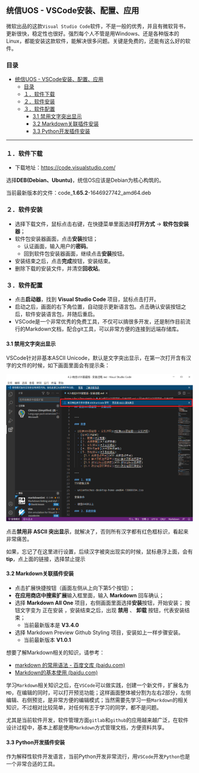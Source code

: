 ## 统信UOS - VSCode安装、配置、应用

微软出品的这款`Visual Studio Code`软件，不是一般的优秀，并且有微软背书，更新很快，稳定性也很好。强烈每个人不管是用Windows、还是各种版本的Linux，都能安装这款软件，能解决很多问题。关键是免费的，还能有这么好的软件。

### 目录

- [统信UOS - VSCode安装、配置、应用](#统信uos---vscode安装配置应用)
  - [目录](#目录)
  - [１．软件下载](#１软件下载)
  - [２．软件安装](#２软件安装)
  - [３．软件配置](#３软件配置)
    - [3.1 禁用文字突出显示](#31-禁用文字突出显示)
    - [3.2 Markdown关联插件安装](#32-markdown关联插件安装)
    - [3.3 Python开发插件安装](#33-python开发插件安装)

---

### １．软件下载

- 下载地址：https://code.visualstudio.com/

选择**DEB(Debian、Ubuntu)**，统信OS应该是Debian为核心构筑的。

当前最新版本的文件：code_**1.65.2**-1646927742_amd64.deb



### ２．软件安装

- 选择下载文件，鼠标点击右键，在快捷菜单里面选择**打开方式** → **软件包安装器**；
- 软件包安装器画面，点击**安装**按钮；
  - 认证画面，输入用户的**密码**。
  - 回到软件包安装器画面，继续点击**安装**按钮。
- 安装结束之后，点击**完成**按钮，安装结束。
- 删除下载的安装文件，并清空**回收站**。



### ３．软件配置

- 点击**启动器**，找到 **Visual Studio Code** 项目，鼠标点击打开。
- 启动之后，画面的右下角位置，自动提示更新语言包。点击确认安装按钮之后，软件安装语言包，并随后重启。
- VSCode是一个非常优秀的免费工具，不仅可以搞很多开发，还是制作目前流行的Markdown文档，配合git工具，可以非常方便的连接到远端存储库。

#### 3.1 禁用文字突出显示

VSCode针对非基本ASCII Unicode，默认是文字突出显示，在第一次打开含有汉字的文件的时候，如下画面里面会有提示条：

![image-20220327020121197](images/image-20220327020121197.png)

点击**禁用非 ASCII 突出显示**，就解决了，否则所有汉字都有红色框标识，看起来非常痛苦。

如果，忘记了在这里进行设置，后续汉字被突出现实的时候，鼠标悬浮上面，会有**tip**，点上面的链接，选择禁止提示

#### 3.2 Markdown关联插件安装

- 点击扩展快捷按钮（画面左侧从上向下第5个按钮）；
- **在应用商店中搜索扩展**输入框里面，输入 **Markdown** 回车确认；
- 选择 **Markdown All One** 项目，右侧画面里面选择**安装**按钮，开始安装； 按钮文字变为 正在安装 ，安装结束之后，出现 **禁用** 、 **卸载** 按钮，代表安装结束；
  - 当前最新版本是 **V3.4.0**
- 选择 Markdown Preview Github Styling 项目，安装如上一样步骤安装。
  - 当前最新版本 **V1.0.1**

想要了解Markdown相关的知识，请参考：

- [markdown 的常用语法 - 百度文库 (baidu.com)](https://wenku.baidu.com/tfview/25835aa603d276a20029bd64783e0912a2167c86.html?fr=launch_ad&SS-bdtg01&utm_source=bdss-WD&utm_medium=cpc&utm_account=SS-bdtg01&e_creative=54638612614&e_keywordid=342403215832&bd_vid=8151790761723072116)
- [Markdown的基本使用 (baidu.com)](https://baijiahao.baidu.com/s?id=1721269521385203440&wfr=spider&for=pc)

学习`Markdown`相关知识之后，在`VSCode`可以做实践，创建一个新文件，扩展名为`MD`，在编辑的同时，可以打开预览功能；这样画面整体被分割为左右2部分，左侧编辑、右侧预览，是非常方便的编辑模式；当然需要先学习一些`Markdown`的相关知识，不过相对比较简单，对任何有志于学习的同学，都不是问题。

尤其是当前软件开发，软件管理方面`gitlab`和`github`的应用越来越广泛，在软件设计过程中，基本上都是使用`Markdown`方式管理文档，方便资料共享。

#### 3.3 Python开发插件安装

作为解释性软件开发语言，当前Python开发非常流行，用`VSCode`开发`Python`也是一个非常合适的工具。

